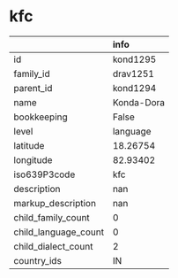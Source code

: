 # kfc
|                      | info       |
|:---------------------|:-----------|
| id                   | kond1295   |
| family_id            | drav1251   |
| parent_id            | kond1294   |
| name                 | Konda-Dora |
| bookkeeping          | False      |
| level                | language   |
| latitude             | 18.26754   |
| longitude            | 82.93402   |
| iso639P3code         | kfc        |
| description          | nan        |
| markup_description   | nan        |
| child_family_count   | 0          |
| child_language_count | 0          |
| child_dialect_count  | 2          |
| country_ids          | IN         |